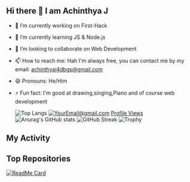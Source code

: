 ## Hi there 👋 I am Achinthya J



- 🔭 I’m currently working on First-Hack
- 🌱 I’m currently learning JS & Node.js
- 👯 I’m looking to collaborate on Web Development
- 📫 How to reach me: Hah I'm always free, you can contact me by my email: achinthyaj4dbgs@gmail.com 
- 😄 Pronouns: He/Him
- ⚡ Fun fact: I'm good at drawing,singing,Piano and of course web development

  
  ![Top Langs](https://github-readme-stats.vercel.app/api/top-langs/?username=AchinthyaJ&layout=compact) 
  <a href="mailto:achinthyaj4dbgs@gmail.com">![YourEmail@gmail.com](https://img.shields.io/badge/Gmail-D14836?style=for-the-badge&logo=gmail&logoColor=white)</a>
  [Profile Views](https://komarev.com/ghpvc/?username=AchinthyaJ)
![Anurag's GitHub stats](https://github-readme-stats.vercel.app/api?username=AchinthyaJ&show_icons=true&theme=radical)
![GitHub Streak](https://github-readme-streak-stats.herokuapp.com/?user=AchinthyaJ&theme=radical)
![Trophy](https://github-profile-trophy.vercel.app/?username=AchinthyaJ&theme=radical)
## My Activity

## Top Repositories
[![ReadMe Card](https://github-readme-stats.vercel.app/api/pin/?username=AchinthyaJ&repo=yourrepo&theme=radical)](https://github.com/AchinthyaJ/First-Hack)

  
  

